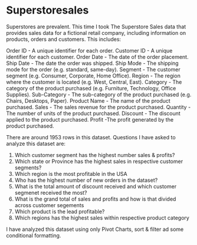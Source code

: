 # Superstoresales

Superstores are prevalent. This time I took The Superstore Sales data that  provides sales data for a fictional retail company, including information on products, orders and customers. This includes: 

Order ID - A unique identifier for each order.
Customer ID - A unique identifier for each customer.
Order Date - The date of the order placement.
Ship Date - The date the order was shipped.
Ship Mode - The shipping mode for the order (e.g. standard, same-day).
Segment - The customer segment (e.g. Consumer, Corporate, Home Office).
Region - The region where the customer is located (e.g. West, Central, East).
Category - The category of the product purchased (e.g. Furniture, Technology, Office Supplies).
Sub-Category - The sub-category of the product purchased (e.g. Chairs, Desktops, Paper).
Product Name - The name of the product purchased.
Sales - The sales revenue for the product purchased.
Quantity - The number of units of the product purchased.
Discount - The discount applied to the product purchased.
Profit -The profit generated by the product purchased.

There are around 1953 rows in this dataset. Questions I have asked to analyze this dataset are: 

1) Which customer segment has the highest number sales & profits?
2) Which state or Province has the highest sales in respective customer segments?
3) Which region is the most profitable in the USA
4) Who has the highest number of new orders in the dataset?
5) What is the total amount of discount received and which customer segmenet received the most?
6) What is the grand total of sales and profits and how is that divided across customer segements
7) Which product is the lead profitable?
8) Which regions has the highest sales within respective product category

I have analyzed this dataset using only Pivot Charts, sort & filter ad some conditional formatting. 

